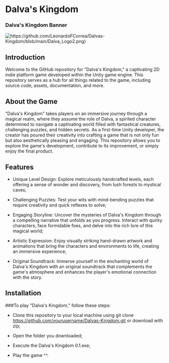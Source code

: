 # Dalva's Kingdom

### Dalva's Kingdom Banner
![https://github.com/LeonardoFCorrea/Dalvas-Kingdom/blob/main/Dalva_Logo2.png)](https://github.com/LeonardoFCorrea/Dalvas-Kingdom/blob/main/Dalva_Logo-F.png)

## Introduction
Welcome to the GitHub repository for "Dalva's Kingdom," a captivating 2D indie platform game developed within the Unity game engine. This repository serves as a hub for all things related to the game, including source code, assets, documentation, and more.

## About the Game
"Dalva's Kingdom" takes players on an immersive journey through a magical realm, where they assume the role of Dalva, a spirited character determined to navigate a captivating world filled with fantastical creatures, challenging puzzles, and hidden secrets. As a first-time Unity developer, the creator has poured their creativity into crafting a game that is not only fun but also aesthetically pleasing and engaging. This repository allows you to explore the game's development, contribute to its improvement, or simply enjoy the final product.

## Features
- Unique Level Design: Explore meticulously handcrafted levels, each offering a sense of wonder and discovery, from lush forests to mystical caves;

- Challenging Puzzles: Test your wits with mind-bending puzzles that require creativity and quick reflexes to solve;

- Engaging Storyline: Uncover the mysteries of Dalva's Kingdom through a compelling narrative that unfolds as you progress. Interact with quirky characters, face formidable foes, and delve into the rich lore of this magical world;

- Artistic Expression: Enjoy visually striking hand-drawn artwork and animations that bring the characters and environments to life, creating an immersive experience;

- Original Soundtrack: Immerse yourself in the enchanting world of Dalva's Kingdom with an original soundtrack that complements the game's atmosphere and enhances the player's emotional connection with the story.

## Installation
###To play "Dalva's Kingdom," follow these steps:
- Clone this repository to your local machine using git clone https://github.com/yourusername/Dalvas-Kingdom.git or download with zip;
  
- Open the folder you downloaded;

- Execute the Dalva's Kingdom 0.1.exe;

-  Play the game ^^.
